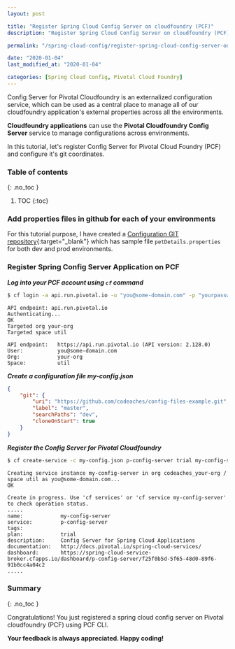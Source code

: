 ```yaml
---
layout: post

title: "Register Spring Cloud Config Server on cloudfoundry (PCF)"
description: "Register Spring Cloud Config Server on cloudfoundry (PCF)"

permalink: "/spring-cloud-config/register-spring-cloud-config-server-on-cloudfoundry"

date: "2020-01-04"
last_modified_at: "2020-01-04"

categories: [Spring Cloud Config, Pivotal Cloud Foundry]
---
```

[Configuration GIT repository]: https://github.com/codeaches/config-files-example

Config Server for Pivotal Cloudfoundry is an externalized configuration service, which can be used as a central place to manage all of our  cloudfoundry application's external properties across all the environments.

**Cloudfoundry applications** can use the **Pivotal Cloudfoundry Config Server** service to manage configurations across environments.

In this tutorial, let's register Config Server for Pivotal Cloud Foundry (PCF) and configure it's git coordinates.<!-- excerpt end -->

### **Table of contents**
{: .no_toc }

1. TOC
{:toc}

### **Add properties files in github for each of your environments**

For this tutorial purpose, I have created a [Configuration GIT repository]{:target="_blank"} which has sample file `petDetails.properties` for both dev and prod environments.

### **Register Spring Config Server Application on PCF**

***Log into your PCF account using `cf` command***

```sh
$ cf login -a api.run.pivotal.io -u "you@some-domain.com" -p "yourpassword" -o "your-org" -s "util"
```
```
API endpoint: api.run.pivotal.io
Authenticating...
OK
Targeted org your-org
Targeted space util

API endpoint:   https://api.run.pivotal.io (API version: 2.128.0)
User:           you@some-domain.com
Org:            your-org
Space:          util
```

***Create a configuration file my-config.json***

```json
{
    "git": {
        "uri": "https://github.com/codeaches/config-files-example.git",
        "label": "master",
        "searchPaths": "dev",
        "cloneOnStart": true
    }
}
```

***Register the Config Server for Pivotal Cloudfoundry***

```sh
$ cf create-service -c my-config.json p-config-server trial my-config-server
```
```
Creating service instance my-config-server in org codeaches_your-org / space util as you@some-domain.com...
OK

Create in progress. Use 'cf services' or 'cf service my-config-server' to check operation status.
.....
name:            my-config-server
service:         p-config-server
tags:
plan:            trial
description:     Config Server for Spring Cloud Applications
documentation:   http://docs.pivotal.io/spring-cloud-services/
dashboard:       https://spring-cloud-service-broker.cfapps.io/dashboard/p-config-server/f25f0b5d-5f65-48d0-89f6-91b0cc4a04c2
.....
```

### **Summary**
{: .no_toc }

Congratulations! You just registered a spring cloud config server on Pivotal cloudfoundry (PCF) using PCF CLI.

**Your feedback is always appreciated. Happy coding!**